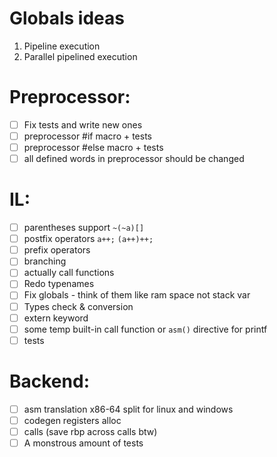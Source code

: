 # Globals ideas

1. Pipeline execution
2. Parallel pipelined execution

# Preprocessor:

- [ ] Fix tests and write new ones
- [ ] preprocessor #if macro + tests
- [ ] preprocessor #else macro + tests
- [ ] all defined words in preprocessor should be changed

# IL:

- [ ] parentheses support `~(~a)[]`
- [ ] postfix operators `a++;` `(a++)++;`
- [ ] prefix operators
- [ ] branching
- [ ] actually call functions
- [ ] Redo typenames
- [ ] Fix globals - think of them like ram space not stack var
- [ ] Types check & conversion
- [ ] extern keyword
- [ ] some temp built-in call function or `asm()` directive for printf
- [ ] tests

# Backend:

- [ ] asm translation x86-64 split for linux and windows
- [ ] codegen registers alloc
- [ ] calls (save rbp across calls btw)
- [ ] A monstrous amount of tests

